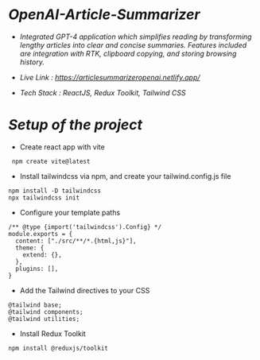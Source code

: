 # *OpenAI-Article-Summarizer*

- *Integrated GPT-4 application which simplifies reading by transforming lengthy articles into clear and concise summaries. Features included are integration with RTK, clipboard copying, and storing browsing history.*

- *Live Link : https://articlesummarizeropenai.netlify.app/*

- *Tech Stack : ReactJS, Redux Toolkit, Tailwind CSS*

# *Setup of the project*

- Create react app with vite
 ```
  npm create vite@latest
  ```

- Install tailwindcss via npm, and create your tailwind.config.js file
```
npm install -D tailwindcss
npx tailwindcss init
```
- Configure your template paths
```
/** @type {import('tailwindcss').Config} */
module.exports = {
  content: ["./src/**/*.{html,js}"],
  theme: {
    extend: {},
  },
  plugins: [],
}
```
- Add the Tailwind directives to your CSS
```
@tailwind base;
@tailwind components;
@tailwind utilities;
```

- Install Redux Toolkit
```
npm install @reduxjs/toolkit
```

